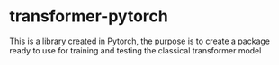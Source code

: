 # transformer-pytorch

This is a library created in Pytorch, the purpose is to create a package ready to use for training and testing the classical transformer model
